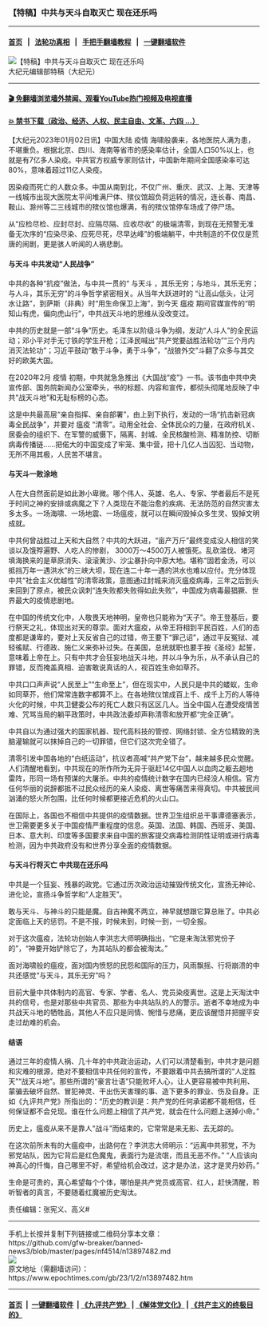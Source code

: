 ### 【特稿】中共与天斗自取灭亡 现在还乐吗
------------------------

#### [首页](https://github.com/gfw-breaker/banned-news3/blob/master/README.md) &nbsp;&nbsp;|&nbsp;&nbsp; [法轮功真相](https://github.com/begood0513/basic/blob/master/README.md)  &nbsp;&nbsp;|&nbsp;&nbsp; [手把手翻墙教程](https://github.com/gfw-breaker/guides/wiki)  &nbsp;&nbsp;|&nbsp;&nbsp; [一键翻墙软件](https://github.com/gfw-breaker/nogfw/blob/master/README.md)  



<div><img alt="【特稿】中共与天斗自取灭亡 现在还乐吗" class="attachment-djy_600_400 size-djy_600_400 wp-post-image" src="https://i.epochtimes.com/assets/uploads/2015/11/1510101000062775.jpg"/>
<div class="caption">
 大纪元编辑部特稿（大纪元）
</div></div><hr/>

#### [ 🎬  免翻墙浏览墙外禁闻、观看YouTube热门视频及电视直播](https://github.com/gfw-breaker/HelloWorld)

#### [ 💥  禁书下载（政治、经济、人权、民主自由、文革、六四 ...）](https://github.com/gfw-breaker/books/blob/master/README.md)

<div><p>
 【大纪元2023年01月02日讯】中国大陆
 <ok href="https://www.epochtimes.com/gb/tag/%E7%96%AB%E6%83%85.html">
  疫情
 </ok>
 海啸般袭来，各地医院人满为患，不堪重负。根据北京、四川、海南等省市的感染率估计，全国人口50%以上，也就是有7亿多人染疫。中共官方权威专家则估计，中国新年期间全国感染率可达80%，意味着超过11亿人染疫。
</p>
<p>
 因染疫而死亡的人数众多。中国从南到北，不仅广州、重庆、武汉、上海、天津等一线城市出现大医院太平间堆满尸体、殡仪馆超负荷运转的情况，连长春、南昌、鞍山、滁州等二三线城市的殡仪馆也爆满，有的殡仪馆停车场成了停尸场。
</p>
<p>
 从“应检尽检、应封尽封、应隔尽隔、应收尽收” 的极端清零，到现在无预警无准备无次序的“应染尽染、应死尽死，尽早达峰”的极端躺平，中共制造的不仅仅是荒唐的闹剧，更是骇人听闻的人祸悲剧。
</p>
<h4>
 <ok href="https://www.epochtimes.com/gb/tag/%E4%B8%8E%E5%A4%A9%E6%96%97.html">
  与天斗
 </ok>
 中共发动“人民战争”
</h4>
<p>
 中共的各种“抗疫”做法，与中共一贯的“
 <ok href="https://www.epochtimes.com/gb/tag/%E4%B8%8E%E5%A4%A9%E6%96%97.html">
  与天斗
 </ok>
 ，其乐无穷；与地斗，其乐无穷；与人斗，其乐无穷”的斗争哲学紧密相关。从当年大跃进时的 “让高山低头，让河水让路”，到萨斯（非典）时“用生命保卫上海”，到今天
 <ok href="https://www.epochtimes.com/gb/tag/%E7%98%9F%E7%96%AB.html">
  瘟疫
 </ok>
 期间官媒宣传的“明知山有虎，偏向虎山行”，中共战天斗地的思维从没改变过。
</p>
<p>
 中共的历史就是一部“斗争”历史。毛泽东以阶级斗争为纲，发动“人斗人”的全民运动；邓小平对手无寸铁的学生开枪；江泽民喊出“共产党要战胜法轮功”“三个月内消灭法轮功”；习近平鼓动“敢于斗争，勇于斗争”，“战狼外交”斗翻了众多与其交好的欧美大国。
</p>
<p>
 在2020年2月
 <ok href="https://www.epochtimes.com/gb/tag/%E7%96%AB%E6%83%85.html">
  疫情
 </ok>
 初期，中共就急急推出《大国战“疫”》一书。该书由中共中央宣传部、国务院新闻办公室牵头，书的标题、内容和宣传，都彻头彻尾地反映了中共“战天斗地”和无耻标榜的心态。
</p>
<p>
 这是中共最高层“亲自指挥、亲自部署”，由上到下执行，发动的一场“抗击新冠病毒全民战争”，并要对
 <ok href="https://www.epochtimes.com/gb/tag/%E7%98%9F%E7%96%AB.html">
  瘟疫
 </ok>
 “清零”。动用全社会、全体民众的力量，在政府机关、居委会的组织下、在军警的威慑下，隔离、封城、全民核酸检测、精准防控、切断病毒传播链……把偌大的中国变成了牢笼、集中营，把十几亿人当囚犯、当动物，无所不用其极，人民苦不堪言。
</p>
<h4>
 与天斗一败涂地
</h4>
<p>
 人在大自然面前是如此渺小卑微。哪个伟人、英雄、名人、专家、学者最后不是死于时间之神的安排或病魔之下？人类现在不能治愈的疾病、无法防范的自然灾害太多太多。一场海啸、一场地震、一场瘟疫，就可以在瞬间毁掉众多生灵、毁掉文明成就。
</p>
<p>
 中共何曾战胜过上天和大自然？中共的大跃进，“亩产万斤”最终变成没人相信的笑谈以及饿殍遍野、人吃人的惨剧， 3000万～4500万人被饿死。乱砍滥伐、堵河填海换来的是草原消失、滚滚黄沙、沙尘暴扑向中原大地。堪称“固若金汤，可以抵挡万年一遇洪水”的三峡大坝，现在连二十年一遇的洪水也难以应付。充分体现中共“社会主义优越性”的清零政策，意图通过封城来消灭瘟疫病毒，三年之后到头来回到了原点，被民众讽刺“连失败都失败得如此失败”，中国成为病毒最猖獗、世界最大的疫情悲剧地。
</p>
<p>
 在中国的传统文化中，人敬畏天地神明，皇帝也只能称为“天子”。帝王登基后，要行祭天之礼，体现出对天的尊崇。面对大瘟疫，从帝王将相到平民百姓，人们的态度都是谦卑的，要对上天反省自己的过错，帝王要下“罪己诏”，通过平反冤狱、减轻徭赋、行德政、施仁义来弥补过失。在美国，总统就职也要手按《圣经》起誓，意味着上帝在上。只有中共才会狂妄地战天斗地，并以斗争为乐，从不承认自己的罪错，反而掩盖真相、迫害敢说真话的人，视百姓生命如草芥。
</p>
<p>
 中共口口声声说“人民至上”“生命至上”，但在现实中，人民只是中共的蝼蚁，生命如同草芥，他们常常连数字都算不上。在各地殡仪馆成百上千、成千上万的人等待火化的时候，中共卫健委公布的死亡人数只有区区几人。当全中国人在遭受疫情苦难、咒骂当局的躺平政策时，中共政法委却声称清零和放开都“完全正确”。
</p>
<p>
 中共自以为通过强大的国家机器、现代高科技的管控、网络封锁、全方位精致的洗脑灌输就可以抹掉自己的一切罪错，但它们这次完全错了。
</p>
<p>
 清零引发中国各地的“白纸运动”，抗议者高喊“共产党下台”，越来越多民众觉醒。人们清醒地看到，中共现在的所作所为无异于驱赶14亿中国人以血肉之躯去趟地雷阵，形同一场有预谋的大屠杀。中共的疫情统计数字在国内已经没人相信。官方任何华丽的说辞都抵不过民众经历的亲人染疫、离世等痛苦来得真切。中共被民间汹涌的怒火所包围，比任何时候都更接近危机的火山口。
</p>
<p>
 在国际上，各国也不相信中共提供的疫情数据。世界卫生组织总干事谭德塞表示，世卫需要更多关于中国疫情严重程度的信息。英国、法国、韩国、西班牙、美国、日本、意大利、印度等多国要求来自中国的旅客提交病毒检测阴性证明或进行病毒检测，因为中共政府没有和世界分享全面的疫情数据。
</p>
<h4>
 与天斗行将灭亡 中共现在还乐吗
</h4>
<p>
 中共是一个狂妄、残暴的政党。它通过历次政治运动摧毁传统文化，宣扬无神论、进化论，宣扬斗争哲学和“人定胜天”。
</p>
<p>
 敢与天斗、与神斗的只能是魔。自古神魔不两立，神早就想跟它算总账了。中共必定面临上天的惩罚。不是不报，时候未到，时候一到，一切全报。
</p>
<p>
 对于这次瘟疫，法轮功创始人李洪志大师明确指出，“它是来淘汰邪党份子的”，“神要开始铲除它了，为其站队的都会被淘汰。”
</p>
<p>
 面对海啸般的瘟疫，面对国内愤怒的民怨和国际的压力，风雨飘摇、行将崩溃的中共还感觉“与天斗，其乐无穷”吗？
</p>
<p>
 目前大量中共体制内的高官、专家、学者、名人、党员染疫离世。这是上天淘汰中共的信号，也是对那些中共官员、那些为中共站队的人的警示。逝者不幸地成为中共战天斗地的牺牲品，其他人不应只是同情、惋惜与悲痛，更应该醒悟并把握平安走过劫难的机会。
</p>
<h4>
 结语
</h4>
<p>
 通过三年的疫情人祸、几十年的中共政治运动，人们可以清楚看到，中共才是问题和灾难的根源，绝对不要相信中共任何的宣传，不要跟着中共去搞所谓的“人定胜天”“战天斗地”。那些所谓的“豪言壮语”只能败坏人心，让人更容易被中共利用、蒙骗去破坏自然、冒犯神灵、干出伤天害理的事、造下更多的罪业、伤及自身。正如《九评共产党》所指出的：“历史的教训是：共产党的任何承诺都不能相信，任何保证都不会兑现。谁在什么问题上相信了共产党，就会在什么问题上送掉小命。”
</p>
<p>
 历史上，瘟疫从来不是靠人“战斗”而结束的，它常常是来无影、去无踪的。
</p>
<p>
 在这次前所未有的大瘟疫中，出路何在？李洪志大师明示：“远离中共邪党，不为邪党站队，因为它背后是红色魔鬼，表面行为是流氓，而且无恶不作。” “人应该向神真心的忏悔，自己哪里不好，希望给机会改过，这才是办法，这才是灵丹妙药。”
</p>
<p>
 生命是可贵的，真心希望每个个体，哪怕是共产党员或高官、红人，赶快清醒，聆听智者的真言，不要随着红魔被历史淘汰。
</p>
<p>
 责任编辑：张宪义、高义#
</p>
</div>
<hr/>
手机上长按并复制下列链接或二维码分享本文章：<br/>
https://github.com/gfw-breaker/banned-news3/blob/master/pages/nf4514/n13897482.md <br/>
<a href='https://github.com/gfw-breaker/banned-news3/blob/master/pages/nf4514/n13897482.md'><img src='https://github.com/gfw-breaker/banned-news3/blob/master/pages/nf4514/n13897482.md.png'/></a> <br/>
原文地址（需翻墙访问）：https://www.epochtimes.com/gb/23/1/2/n13897482.htm


------------------------
#### [首页](https://github.com/gfw-breaker/banned-news3/blob/master/README.md) &nbsp;|&nbsp; [一键翻墙软件](https://github.com/gfw-breaker/nogfw/blob/master/README.md) &nbsp;| [《九评共产党》](https://github.com/gfw-breaker/9ping.md/blob/master/README.md#九评之一评共产党是什么) | [《解体党文化》](https://github.com/gfw-breaker/jtdwh.md/blob/master/README.md) | [《共产主义的终极目的》](https://github.com/gfw-breaker/gczydzjmd.md/blob/master/README.md)


<img src='http://gfw-breaker.win/banned-news3/pages/nf4514/n13897482.md' width='0px' height='0px'/>